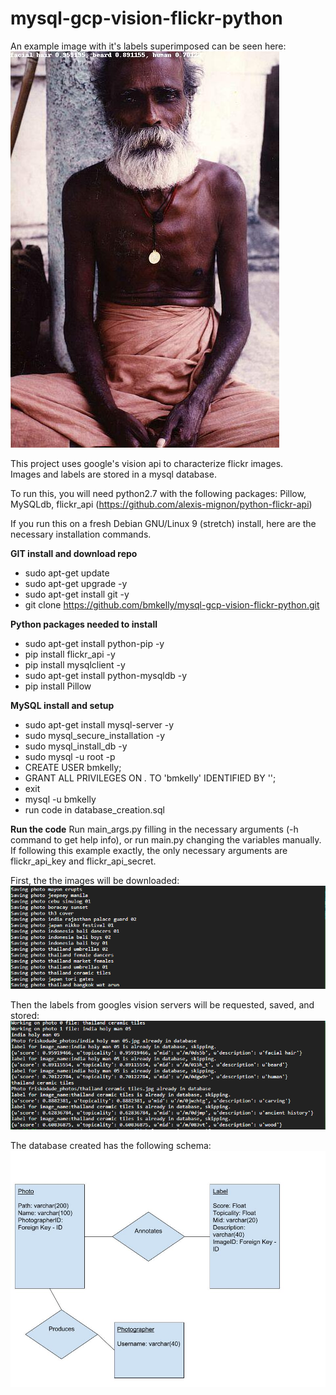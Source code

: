 # mysql-gcp-vision-flickr-python

An example image with it's labels superimposed can be seen here:
![Example image](sample-out.jpg?raw=true "Example image with label superimposed")

This project uses google's vision api to characterize flickr images.  
Images and labels are stored in a mysql database.

To run this, you will need python2.7 with the following packages: Pillow, MySQLdb, flickr_api (https://github.com/alexis-mignon/python-flickr-api)

If you run this on a fresh Debian GNU/Linux 9 (stretch) install, here are the necessary installation commands.

**GIT install and download repo**
* sudo apt-get update
* sudo apt-get upgrade -y
* sudo apt-get install git -y
* git clone https://github.com/bmkelly/mysql-gcp-vision-flickr-python.git

**Python packages needed to install**
* sudo apt-get install python-pip -y
* pip install flickr_api -y
* pip install mysqlclient -y
* sudo apt-get install python-mysqldb -y
* pip install Pillow

**MySQL install and setup**
* sudo apt-get install mysql-server -y
* sudo mysql_secure_installation -y
* sudo mysql_install_db -y
* sudo mysql -u root -p
* CREATE USER bmkelly;
* GRANT ALL PRIVILEGES ON *.* TO 'bmkelly' IDENTIFIED BY '';
* exit
* mysql -u bmkelly
* run code in database_creation.sql

**Run the code**
Run main_args.py filling in the necessary arguments (-h command to get help info), or run main.py changing the variables manually.
If following this example exactly, the only necessary arguments are flickr_api_key and flickr_api_secret.

First, the the images will be downloaded:
![first_part](first_part.PNG?raw=true "Images being downloaded")

Then the labels from googles vision servers will be requested, saved, and stored:
![second_part](second_part.PNG?raw=true "Labels stored")

The database created has the following schema: 
![Database Schema](database_schema.jpg?raw=true "Database Schema")




